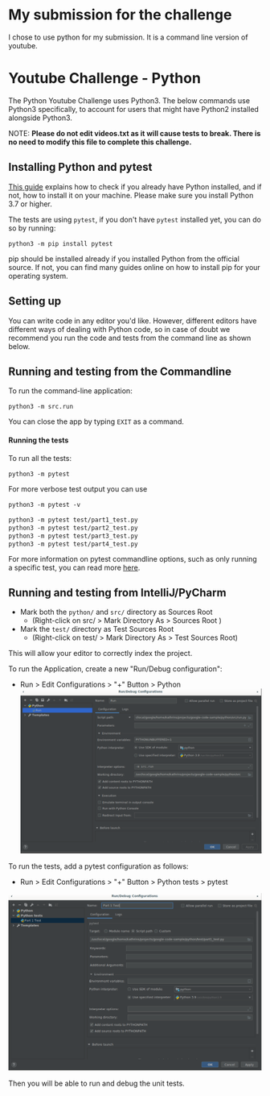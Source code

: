 # My submission for the challenge
I chose to use python for my submission. It is a command line version of youtube.
# Youtube Challenge - Python
The Python Youtube Challenge uses Python3. 
The below commands use Python3 specifically, to account for users that might 
have Python2 installed alongside Python3.

NOTE: **Please do not edit videos.txt as it will cause tests to break. There is no need to modify this file to complete this challenge.**

## Installing Python and pytest
[This guide](https://realpython.com/installing-python/) explains how to check if you already
have Python installed, and if not, how to install it on your machine.
Please make sure you install Python 3.7 or higher.

The tests are using `pytest`, if you don't have `pytest` installed yet, you can do so by running:
```shell script
python3 -m pip install pytest
```

pip should be installed already if you installed Python from the official source. If not, you
can find many guides online on how to install pip for your operating system.

## Setting up
You can write code in any editor you'd like. However, different editors have 
different ways of dealing with Python code, so in case of doubt we recommend 
you run the code and tests from the command line as shown  below.

## Running and testing from the Commandline
To run the command-line application:
```shell script
python3 -m src.run
```

You can close the app by typing `EXIT` as a command.

#### Running the tests
To run all the tests:
```shell script
python3 -m pytest
```
For more verbose test output you can use
```shell script
python3 -m pytest -v
```

```shell script
python3 -m pytest test/part1_test.py
python3 -m pytest test/part2_test.py
python3 -m pytest test/part3_test.py
python3 -m pytest test/part4_test.py
```

For more information on pytest commandline options, such as only running a specific test,
you can read more [here](https://docs.pytest.org/en/6.2.x/usage.html#).

## Running and testing from IntelliJ/PyCharm
* Mark both the `python/` and `src/` directory as Sources Root
    * (Right-click on src/ > Mark Directory As > Sources Root )
* Mark the  `test/` directory as Test Sources Root
    * (Right-click on test/ > Mark Directory As > Test Sources Root)

This will allow your editor to correctly index the project.

To run the Application, create a new "Run/Debug configuration":
* Run > Edit Configurations > "+" Button > Python
![intellij_setup](intellij_setup.png)

To run the tests, add a pytest configuration as follows:
* Run > Edit Configurations > "+" Button > Python tests > pytest

![intellij_test_setup](intellij_test_setup.png)

Then you will be able to run and debug the unit tests.

